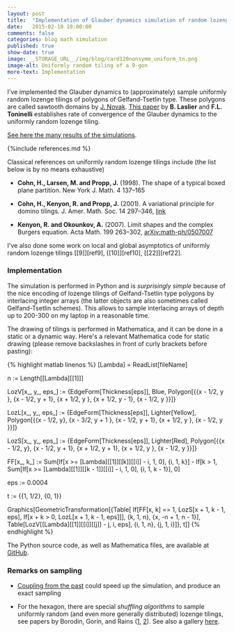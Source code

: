 ```yaml
---
layout: post
title:  "Implementation of Glauber dynamics simulation of random lozenge tilings"
date:   2015-02-18 10:00:00
comments: false
categories: blog math simulation
published: true
show-date: true
image: __STORAGE_URL__/img/blog/card120nonsymm_uniform_tn.png
image-alt: Uniformly random tiling of a 9-gon
more-text: Implementation
---
```


I've implemented the Glauber dynamics to (approximately) sample uniformly random lozenge tilings
of polygons of Gelfand-Tsetlin type. These polygons are called sawtooth domains by [J. Novak](http://arxiv.org/abs/1407.7578). [This paper](http://arxiv.org/abs/1310.5844) by **B. Laslier** and **F.L. Toninelli** establishes rate of convergence of the Glauber dynamics to the uniformly random lozenge tiling.

[See here the many results of the simulations]({{site.url}}/2016/08/Tilings-examples/).

{%include references.md %}

<!--more-->

Classical references on uniformly random lozenge tilings include (the list below is by no means exhaustive)

* **Cohn, H., Larsen, M. and Propp, J.** (1998). The shape of a typical boxed plane partition.
New York J. Math. 4 137–165

* **Cohn, H., Kenyon, R. and Propp, J.** (2001). A variational principle for domino tilings.
J. Amer. Math. Soc. 14 297–346, [link](http://www.ams.org/journals/jams/2001-14-02/S0894-0347-00-00355-6/)

* **Kenyon, R. and Okounkov, A.** (2007). Limit shapes and the complex Burgers equation.
Acta Math. 199 263–302, [arXiv:math-ph/0507007](http://arxiv.org/abs/math-ph/0507007)

I've also done some work on local and global asymptotics of uniformly random lozenge tilings [[9]][ref9], [[10]][ref10], [[22]][ref22].

### Implementation

The simulation is performed in Python and is _surprisingly simple_ because of the nice encoding of lozenge tilings of Gelfand-Tsetlin type polygons by interlacing integer arrays (the latter objects are also sometimes called Gelfand-Tsetlin schemes). This allows to sample interlacing arrays of depth up to 200-300 on my laptop in a reasonable time.

The drawing of tilings is performed in Mathematica, and it can be done in a static or a dynamic way. Here's a relevant Mathematica code for static drawing (please remove backslashes in front of curly brackets before pasting):

{% highlight matlab linenos %}
\[Lambda] = ReadList[fileName]

n := Length[\[Lambda][[1]]]

LozV[x_, y_, eps_] := \{EdgeForm[Thickness[eps]], Blue,
  Polygon[\{\{x - 1/2, y \}, \{x - 1/2, y + 1\}, \{x + 1/2, y \}, \{x + 1/2,
     y - 1\}, \{x - 1/2, y \}\}]\}

LozL[x_, y_, eps_] := \{EdgeForm[Thickness[eps]], Lighter[Yellow],
  Polygon[\{\{x - 1/2, y\}, \{x - 3/2, y + 1 \}, \{x - 1/2,
     y + 1\}, \{x + 1/2, y \}, \{x - 1/2, y \}\}]\}

LozS[x_, y_, eps_] := \{EdgeForm[Thickness[eps]], Lighter[Red],
  Polygon[\{\{x - 1/2, y\}, \{x - 1/2, y + 1\}, \{x + 1/2, y + 1\}, \{x + 1/2,
      y \}, \{x - 1/2, y \}\}]\}

FF[x_, k_] :=
 Sum[If[x >= \[Lambda][[1]][[k]][[i]] - i, 1, 0], \{i, 1, k\}] -
  If[k > 1,
   Sum[If[x >= \[Lambda][[1]][[k - 1]][[i]] - i, 1, 0], \{i, 1,
     k - 1\}], 0]

eps := 0.0004

t := \{\{1, 1/2\}, \{0, 1\}\}

Graphics[GeometricTransformation[\{Table[
    If[FF[x, k] == 1, LozS[x + 1, k - 1, eps],
     If[x + k > 0, LozL[x + 1, k - 1, eps]]], \{k, 1, n\}, \{x, -n + 1,
     n - 1\}],
   Table[LozV[\[Lambda][[1]][[i]][[j]] - j, i, eps], \{i, 1, n\}, \{j, 1,
      i\}]\}, t]]
{% endhighlight %}


The Python source code, as well as Mathematica files, are available at [GitHub](https://github.com/lenis2000/Glauber_Simulation).

### Remarks on sampling

* [Coupling from the past](http://en.wikipedia.org/wiki/Coupling_from_the_past) could speed up the simulation, and produce an exact sampling

* For the hexagon, there are special _shuffling algorithms_ to sample uniformly random (and even more generally distributed) lozenge tilings, see papers by Borodin, Gorin, and Rains ([1](http://arxiv.org/abs/0804.3071), [2](http://arxiv.org/abs/0905.0679)). See also a gallery [here](http://www.mccme.ru/~vadicgor/research.html).


